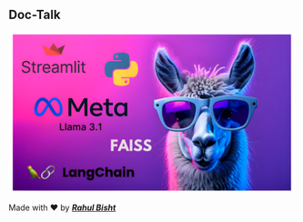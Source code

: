 ##  Doc-Talk

<img src="./Banner.png" alt="Banner of Technology Used"/>



</br>

Made with ❤️ by ***[Rahul Bisht](https://www.linkedin.com/in/RahulB001/)***